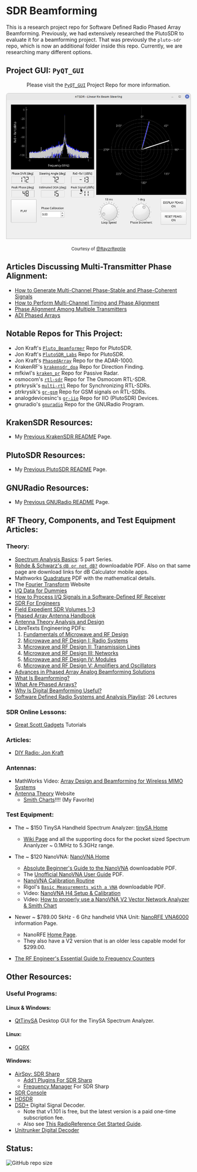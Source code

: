 # SDR Beamforming

This is a research project repo for Software Defined Radio Phased Array Beamforming. Previously, we had extensively researched the PlutoSDR to evaluate it for a beamforming project. That was previously the `pluto-sdr` repo, which is now an additional folder inside this repo. Currently, we are researching many different options.

## Project GUI: `PyQT_GUI`

<div align="center">
<p>

Please visit the [`PyQT_GUI`](https://github.com/RayzrReptile/PyQT_GUI) Project Repo for more information.

</p>
<!-- <img src="./phaseCoherence/assets/GUI_initial_mockup.png" alt="GUI" width="800"/><br> -->
<img src="./phaseCoherence/assets/GUI_2-0_nTSDR.png" alt="GUI" width="800"/><br>

<small>Courtesy of&nbsp;<a href="https://github.com/RayzrReptile">@RayzrReptile</a></small>

</div>

## Articles Discussing Multi-Transmitter Phase Alignment:

- [How to Generate Multi-Channel Phase-Stable and Phase-Coherent Signals](https://www.keysight.com/blogs/en/tech/rfmw/2019/04/10/how-to-generate-multi-channel-phase-stable-and-phase-coherent-signals)
- [How to Perform Multi-Channel Timing and Phase Alignment](https://www.keysight.com/blogs/en/tech/rfmw/2019/04/18/how-to-perform-multi-channel-timing-and-phase-alignment)
- [Phase Alignment Among Multiple Transmitters](https://www.freepatentsonline.com/y2016/0308598.html)
- [ADI Phased Arrays](https://www.analog.com/en/applications/markets/aerospace-and-defense-pavilion-home/phased-array-solution.html)

## Notable Repos for This Project:

- Jon Kraft's [`Pluto_Beamformer`](https://github.com/jonkraft/Pluto_Beamformer) Repo for PlutoSDR.
- Jon Kraft's [`PlutoSDR_Labs`](https://github.com/jonkraft/PlutoSDR_Labs) Repo for PlutoSDR.
- Jon Kraft's [`PhasedArray`](https://github.com/jonkraft/PhasedArray) Repo for the ADAR-1000.
- KrakenRF's [`krakensdr_doa`](https://github.com/krakenrf/krakensdr_doa) Repo for Direction Finding.
- mfkiwl's [`kraken_pr`](https://github.com/mfkiwl/krakensdr_pr) Repo for Passive Radar.
- osmocom's [`rtl-sdr`](https://github.com/osmocom/rtl-sdr) Repo for The Osmocom RTL-SDR.
- ptrkrysik's [`multi-rtl`](https://github.com/ptrkrysik/multi-rtl) Repo for Synchronizing RTL-SDRs.
- ptrkrysik's [`gr-gsm`](https://github.com/ptrkrysik/gr-gsm/tags) Repo for GSM signals on RTL-SDRs.
- analogdevicesinc's [`gr-iio`](https://github.com/analogdevicesinc/gr-iio) Repo for IIO (PlutoSDR) Devices.
- gnuradio's [`gnuradio`](https://github.com/gnuradio/gnuradio) Repo for the GNURadio Program.

## KrakenSDR Resources:

- My [Previous KrakenSDR README](./KrakenSDR/README.md) Page.

## PlutoSDR Resources:

- My [Previous PlutoSDR README](./PlutoSDR/README.md) Page.

## GNURadio Resources:

- My [Previous GNURadio README](./GNURadio/README.md) Page.

## RF Theory, Components, and Test Equipment Articles:
### Theory:

- [Spectrum Analysis Basics](https://www.keysight.com/blogs/en/tech/rfmw/2020/05/01/spectrum-analysis-basics-part-1-what-is-a-spectrum-analyzer): 5 part Series.
- [Rohde & Schwarz's `dB or not dB?`](https://www.rohde-schwarz.com/us/applications/db-or-not-db-educational-note_230850-15534.html) downloadable PDF. Also on that same page are download links for dB Calculator mobile apps.
- Mathworks [Quadrature](https://www.mathworks.com/content/dam/mathworks/mathworks-dot-com/moler/quad.pdf) PDF with the mathematical details.
- The [Fourier Transform](https://www.thefouriertransform.com/) Website
- [I/Q Data for Dummies](http://whiteboard.ping.se/SDR/IQ)
- [How to Process I/Q Signals in a Software-Defined RF Receiver](https://www.allaboutcircuits.com/technical-articles/how-to-process-iq-signals-software-defined-rf-receiver-dsp-digital-signal/)
- [SDR For Engineers](https://www.analog.com/en/education/education-library/software-defined-radio-for-engineers.html)
- [Field Expedient SDR Volumes 1-3](https://www.factorialabs.com/fieldxp/)
- [Phased Array Antenna Handbook](http://twanclik.free.fr/electricity/electronic/pdfdone11/Phased.Array.Antenna.Handbook.Artech.House.Publishers.Second.Edition.eBook-kB.pdf)
- [Antenna Theory Analysis and Design](https://cds.cern.ch/record/1416310/files/047166782X_TOC.pdf)
- LibreTexts Engineering PDFs:
    1. [Fundamentals of Microwave and RF Design](https://eng.libretexts.org/Bookshelves/Electrical_Engineering/Electronics/Book%3A_Fundamentals_of_Microwave_and_RF_Design_(Steer))
    2. [Microwave and RF Design I: Radio Systems](https://eng.libretexts.org/Bookshelves/Electrical_Engineering/Electronics/Microwave_and_RF_Design_I_-_Radio_Systems_(Steer))
    3. [Microwave and RF Design II: Transmission Lines](https://eng.libretexts.org/Bookshelves/Electrical_Engineering/Electronics/Microwave_and_RF_Design_II_-_Transmission_Lines_(Steer))
    4. [Microwave and RF Design III: Networks](https://eng.libretexts.org/Bookshelves/Electrical_Engineering/Electronics/Microwave_and_RF_Design_III_-_Networks_(Steer))
    5. [Microwave and RF Design IV: Modules](https://eng.libretexts.org/Bookshelves/Electrical_Engineering/Electronics/Microwave_and_RF_Design_IV%3A_Modules_(Steer))
    6. [Microwave and RF Design V: Amplifiers and Oscillators](https://eng.libretexts.org/Bookshelves/Electrical_Engineering/Electronics/Microwave_and_RF_Design_V%3A_Amplifiers_and_Oscillators_(Steer))
- [Advances in Phased Array Analog Beamforming Solutions](https://ez.analog.com/webinar/c/e/182)
- [What Is Beamforming?](https://www.youtube.com/watch?v=VOGjHxlisyo)
- [What Are Phased Arrays?](https://www.youtube.com/watch?v=9WxWun0E-PM)
- [Why Is Digital Beamforming Useful?](https://www.youtube.com/watch?v=Hb6BhqOgmAI)
- [Software Defined Radio Systems and Analysis Playlist](https://www.youtube.com/playlist?list=PLBfTSoOqoRnOTBTLahXBlxaDUNWdZ3FdS): 26 Lectures

### SDR Online Lessons:
- [Great Scott Gadgets](https://greatscottgadgets.com/sdr/) Tutorials

### Articles: 
- [DIY Radio: Jon Kraft](https://ez.analog.com/tags/DIYRadio)

### Antennas:

- MathWorks Video: [Array Design and Beamforming for Wireless MIMO Systems](https://www.mathworks.com/support/search.html/videos/array-design-and-beamforming-for-wireless-mimo-systems-1639591309094.html?fq%5B%5D=asset_type_name:video&fq%5B%5D=category:comm/index&page=1)
- [Antenna Theory](https://www.antenna-theory.com/) Website
    - [Smith Charts](https://www.antenna-theory.com/tutorial/smith/chart.php)!!!! (My Favorite)

### Test Equipment:

- The ~ $150 TinySA Handheld Spectrum Analyzer: [tinySA Home](https://tinysa.org/wiki/pmwiki.php?n=Main.HomePage)
    - [Wiki Page](https://tinysa.org/wiki/pmwiki.php?n=Main.HomePage) and all the supporting docs for the pocket sized Spectrum Ananlyzer ~ 0.1MHz to 5.3GHz range.

- The ~ $120 NanoVNA: [NanoVNA Home](https://nanovna.com/)
    - [Absolute Beginner's Guide to the NanoVNA](http://www.nemarc.org/Absolute_Beginner_Guide_NanoVNA.pdf) downloadable PDF.
    - The [Unofficial NanoVNA User Guide](https://www.qsl.net/g0ftd/other/nano-vna-original/docs/NanoVNA%20User%20Guide-English-reformat-Oct-2-19.pdf) PDF.
    - [NanoVNA Calibration Routine](https://nanovna.com/?page_id=2)
    - Rigol's [`Basic Measurements with a VNA`](https://www.rigolna.com/pdfs/VNA-Measurements.pdf) downloadable PDF.
    - Video: [NanoVNA H4 Setup & Calibration](https://www.youtube.com/watch?v=rQGTG7GuPtM)
    - Video: [How to properly use a NanoVNA V2 Vector Network Analyzer & Smith Chart](https://www.youtube.com/watch?v=_pjcEKQY_Tk)

- Newer ~ $789.00 5kHz - 6 Ghz handheld VNA Unit: [NanoRFE VNA6000](https://nanorfe.com/vna6000.html) information Page.
    - NanoRFE [Home Page](https://nanorfe.com/nanovna-v2.html).
    - They also have a V2 version that is an older less capable model for $299.00.

- [The RF Engineer's Essential Guide to Frequency Counters](https://www.keysight.com/blogs/en/tech/educ/2023/frequency-counter-essential-guide)

## Other Resources:
### Useful Programs:
#### Linux & Windows:

- [QtTinySA](https://github.com/g4ixt/QtTinySA) Desktop GUI for the TinySA Spectrum Analyzer.

#### Linux:
- [GQRX](https://gqrx.dk/)

#### Windows:
- [AirSpy: SDR Sharp](https://airspy.com/download/) 
    - [Add'l Plugins For SDR Sharp](https://www.rtl-sdr.com/sdrsharp-plugins/)
    - [Frequency Manager](https://www.freqmgrsuite.com/) For SDR Sharp
- [SDR Console](https://www.sdr-radio.com/)
- [HDSDR](http://www.hdsdr.de/)
- [DSD+](https://www.dsdplus.com/) Digital Signal Decoder.
    - Note that v1.101 is free, but the latest version is a paid one-time subscription fee.
    - Also see [This RadioReference Get Started Guide](https://forums.radioreference.com/threads/need-beginners-guide-to-dsd-fastlane.463963/).
- [Unitrunker Digital Decoder](http://www.unitrunker.com/)

## Status:

![GitHub repo size](https://img.shields.io/github/repo-size/ADolbyB/sdr-beamforming?logo=Github&label=Repo%20Size)